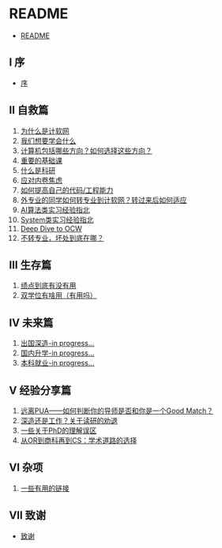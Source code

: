 # README

* [README](README.md)

## Ⅰ 序

* [序](00-introduction/introduction.md)

## Ⅱ 自救篇

1. [为什么是计软网](1-save-self/1-why-JRW.md)
2. [我们想要学会什么](1-save-self/2-what-to-learn.md)
3. [计算机包括哪些方向？如何选择这些方向？](1-save-self/3-fields.md)
4. [重要的基础课](1-save-self/4-important-basics.md)
5. [什么是科研](1-save-self/8-what-is-research.md)
6. [应对内卷焦虑](1-save-self/11-cope-with-anxiety.md)
7. [如何提高自己的代码/工程能力](1-save-self/12-improve-coding.md)
8. [外专业的同学如何转专业到计软网？转过来后如何适应](1-save-self/14-transfer-major.md)
9. [AI算法类实习经验指北](1-save-self/16-ai-internship.md)
10. [System类实习经验指北](1-save-self/17-system-internship.md)
11. [Deep Dive to OCW](1-save-self/18-deep-dive-to-ocw.md)
12. [不转专业，坏处到底在哪？](1-save-self/19-if-not-cs.md)

## Ⅲ 生存篇

1. [绩点到底有没有用](2-survive/1-GPA.md)
2. [双学位有啥用（有用吗）](2-survive/6-double-degree.md)

## Ⅳ 未来篇

1. [出国深造-in progress...]()
2. [国内升学-in progress...]()
3. [本科就业-in progress...]()

## Ⅴ 经验分享篇


1. [远离PUA——如何判断你的导师是否和你是一个Good Match？](4-experience-sharing/1-identify-PUA.md)
2. [深造还是工作？关于读研的劝退](4-experience-sharing/2-work-or-study.md)
3. [一些关于PhD的理解误区](4-experience-sharing/3-PhD.md)
4. [从OR到商科再到CS：学术道路的选择](4-experience-sharing/4-BusinessCS.md)


## Ⅵ 杂项

1. [一些有用的链接](98-others/1-useful-links.md)

## Ⅶ 致谢

* [致谢](99-acknowledgment/acknowledgment.md)
